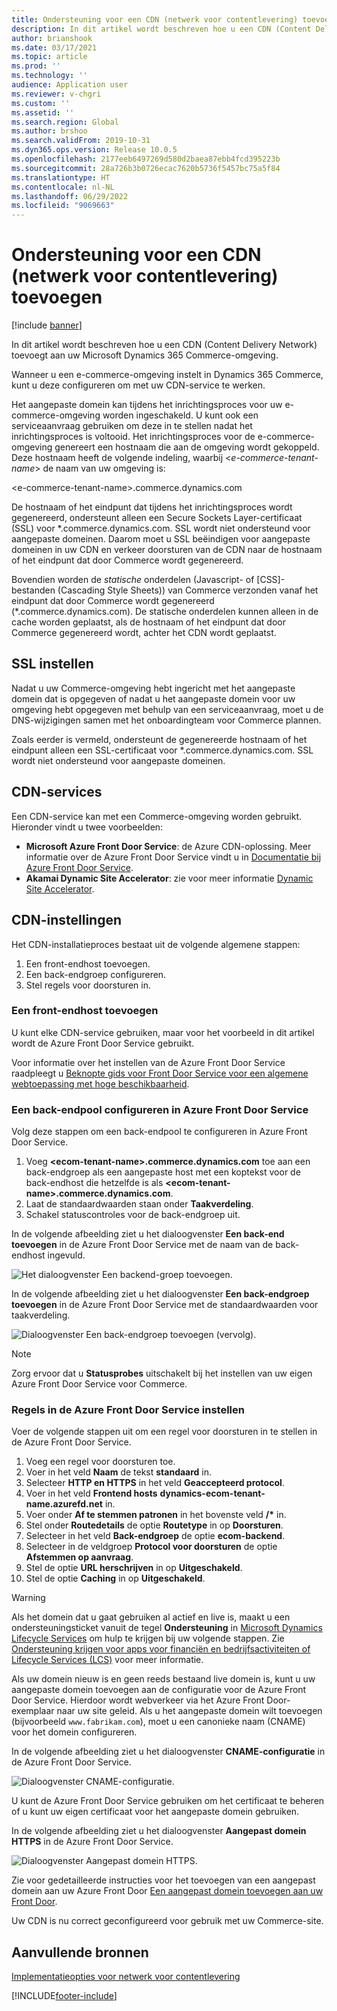 ```yaml
---
title: Ondersteuning voor een CDN (netwerk voor contentlevering) toevoegen
description: In dit artikel wordt beschreven hoe u een CDN (Content Delivery Network) toevoegt aan uw Microsoft Dynamics 365 Commerce-omgeving.
author: brianshook
ms.date: 03/17/2021
ms.topic: article
ms.prod: ''
ms.technology: ''
audience: Application user
ms.reviewer: v-chgri
ms.custom: ''
ms.assetid: ''
ms.search.region: Global
ms.author: brshoo
ms.search.validFrom: 2019-10-31
ms.dyn365.ops.version: Release 10.0.5
ms.openlocfilehash: 2177eeb6497269d580d2baea87ebb4fcd395223b
ms.sourcegitcommit: 28a726b3b0726ecac7620b5736f5457bc75a5f84
ms.translationtype: HT
ms.contentlocale: nl-NL
ms.lasthandoff: 06/29/2022
ms.locfileid: "9069663"
---
```

# <a name="add-support-for-a-content-delivery-network-cdn"></a>Ondersteuning voor een CDN (netwerk voor contentlevering) toevoegen

[!include [banner](includes/banner.md)]

In dit artikel wordt beschreven hoe u een CDN (Content Delivery Network) toevoegt aan uw Microsoft Dynamics 365 Commerce-omgeving.

Wanneer u een e-commerce-omgeving instelt in Dynamics 365 Commerce, kunt u deze configureren om met uw CDN-service te werken. 

Het aangepaste domein kan tijdens het inrichtingsproces voor uw e-commerce-omgeving worden ingeschakeld. U kunt ook een serviceaanvraag gebruiken om deze in te stellen nadat het inrichtingsproces is voltooid. Het inrichtingsproces voor de e-commerce-omgeving genereert een hostnaam die aan de omgeving wordt gekoppeld. Deze hostnaam heeft de volgende indeling, waarbij \<*e-commerce-tenant-name*\> de naam van uw omgeving is:

&lt;e-commerce-tenant-name&gt;.commerce.dynamics.com

De hostnaam of het eindpunt dat tijdens het inrichtingsproces wordt gegenereerd, ondersteunt alleen een Secure Sockets Layer-certificaat (SSL) voor \*.commerce.dynamics.com. SSL wordt niet ondersteund voor aangepaste domeinen. Daarom moet u SSL beëindigen voor aangepaste domeinen in uw CDN en verkeer doorsturen van de CDN naar de hostnaam of het eindpunt dat door Commerce wordt gegenereerd. 

Bovendien worden de *statische* onderdelen (Javascript- of \[CSS\]-bestanden (Cascading Style Sheets)) van Commerce verzonden vanaf het eindpunt dat door Commerce wordt gegenereerd (\*.commerce.dynamics.com). De statische onderdelen kunnen alleen in de cache worden geplaatst, als de hostnaam of het eindpunt dat door Commerce gegenereerd wordt, achter het CDN wordt geplaatst.

## <a name="set-up-ssl"></a>SSL instellen

Nadat u uw Commerce-omgeving hebt ingericht met het aangepaste domein dat is opgegeven of nadat u het aangepaste domein voor uw omgeving hebt opgegeven met behulp van een serviceaanvraag, moet u de DNS-wijzigingen samen met het onboardingteam voor Commerce plannen.

Zoals eerder is vermeld, ondersteunt de gegenereerde hostnaam of het eindpunt alleen een SSL-certificaat voor \*.commerce.dynamics.com. SSL wordt niet ondersteund voor aangepaste domeinen.

## <a name="cdn-services"></a>CDN-services

Een CDN-service kan met een Commerce-omgeving worden gebruikt. Hieronder vindt u twee voorbeelden:

- **Microsoft Azure Front Door Service**: de Azure CDN-oplossing. Meer informatie over de Azure Front Door Service vindt u in [Documentatie bij Azure Front Door Service](/azure/frontdoor/).
- **Akamai Dynamic Site Accelerator**: zie voor meer informatie [Dynamic Site Accelerator](https://www.akamai.com/us/en/products/performance/dynamic-site-accelerator.jsp).

## <a name="cdn-setup"></a>CDN-instellingen

Het CDN-installatieproces bestaat uit de volgende algemene stappen:

1. Een front-endhost toevoegen.
1. Een back-endgroep configureren.
1. Stel regels voor doorsturen in.

### <a name="add-a-front-end-host"></a>Een front-endhost toevoegen

U kunt elke CDN-service gebruiken, maar voor het voorbeeld in dit artikel wordt de Azure Front Door Service gebruikt. 

Voor informatie over het instellen van de Azure Front Door Service raadpleegt u [Beknopte gids voor Front Door Service voor een algemene webtoepassing met hoge beschikbaarheid](/azure/frontdoor/quickstart-create-front-door).

### <a name="configure-a-backend-pool-in-azure-front-door-service"></a>Een back-endpool configureren in Azure Front Door Service

Volg deze stappen om een back-endpool te configureren in Azure Front Door Service.

1. Voeg **&lt;ecom-tenant-name&gt;.commerce.dynamics.com** toe aan een back-endgroep als een aangepaste host met een koptekst voor de back-endhost die hetzelfde is als **&lt;ecom-tenant-name&gt;.commerce.dynamics.com**.
1. Laat de standaardwaarden staan onder **Taakverdeling**.
1. Schakel statuscontroles voor de back-endgroep uit.

In de volgende afbeelding ziet u het dialoogvenster **Een back-end toevoegen** in de Azure Front Door Service met de naam van de back-endhost ingevuld.

![Het dialoogvenster Een backend-groep toevoegen.](./media/CDN_BackendPool.png)

In de volgende afbeelding ziet u het dialoogvenster **Een back-endgroep toevoegen** in de Azure Front Door Service met de standaardwaarden voor taakverdeling.

![Dialoogvenster Een back-endgroep toevoegen (vervolg).](./media/CDN_BackendPool_2.png)

> [!NOTE]
> Zorg ervoor dat u **Statusprobes** uitschakelt bij het instellen van uw eigen Azure Front Door Service voor Commerce.


### <a name="set-up-rules-in-azure-front-door-service"></a>Regels in de Azure Front Door Service instellen

Voer de volgende stappen uit om een regel voor doorsturen in te stellen in de Azure Front Door Service.

1. Voeg een regel voor doorsturen toe.
1. Voer in het veld **Naam** de tekst **standaard** in.
1. Selecteer **HTTP en HTTPS** in het veld **Geaccepteerd protocol**.
1. Voer in het veld **Frontend hosts** **dynamics-ecom-tenant-name.azurefd.net** in.
1. Voer onder **Af te stemmen patronen** in het bovenste veld **/\*** in.
1. Stel onder **Routedetails** de optie **Routetype** in op **Doorsturen**.
1. Selecteer in het veld **Back-endgroep** de optie **ecom-backend**.
1. Selecteer in de veldgroep **Protocol voor doorsturen** de optie **Afstemmen op aanvraag**. 
1. Stel de optie **URL herschrijven** in op **Uitgeschakeld**.
1. Stel de optie **Caching** in op **Uitgeschakeld**.


> [!WARNING]
> Als het domein dat u gaat gebruiken al actief en live is, maakt u een ondersteuningsticket vanuit de tegel **Ondersteuning** in [Microsoft Dynamics Lifecycle Services](https://lcs.dynamics.com/) om hulp te krijgen bij uw volgende stappen. Zie [Ondersteuning krijgen voor apps voor financiën en bedrijfsactiviteiten of Lifecycle Services (LCS)](../fin-ops-core/dev-itpro/lifecycle-services/lcs-support.md) voor meer informatie.

Als uw domein nieuw is en geen reeds bestaand live domein is, kunt u uw aangepaste domein toevoegen aan de configuratie voor de Azure Front Door Service. Hierdoor wordt webverkeer via het Azure Front Door-exemplaar naar uw site geleid. Als u het aangepaste domein wilt toevoegen (bijvoorbeeld `www.fabrikam.com`), moet u een canonieke naam (CNAME) voor het domein configureren.

In de volgende afbeelding ziet u het dialoogvenster **CNAME-configuratie** in de Azure Front Door Service.

![Dialoogvenster CNAME-configuratie.](./media/CNAME_Configuration.png)

U kunt de Azure Front Door Service gebruiken om het certificaat te beheren of u kunt uw eigen certificaat voor het aangepaste domein gebruiken.

In de volgende afbeelding ziet u het dialoogvenster **Aangepast domein HTTPS** in de Azure Front Door Service.

![Dialoogvenster Aangepast domein HTTPS.](./media/Custom_Domain_HTTPS.png)

Zie voor gedetailleerde instructies voor het toevoegen van een aangepast domein aan uw Azure Front Door [Een aangepast domein toevoegen aan uw Front Door](/azure/frontdoor/front-door-custom-domain).

Uw CDN is nu correct geconfigureerd voor gebruik met uw Commerce-site.

## <a name="additional-resources"></a>Aanvullende bronnen

[Implementatieopties voor netwerk voor contentlevering](cdn-options.md)


[!INCLUDE[footer-include](../includes/footer-banner.md)]
